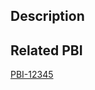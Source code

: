 ## Description
<!-- Please include a summary of the changes and the related issue. Include any additional context or dependencies here. -->

## Related PBI
<!-- Add the link to the related PBI here -->
[PBI-12345](https://yourtracker.com/path-to-pbi)

